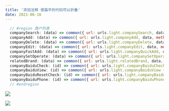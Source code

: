 ```yaml
---
title: '添加注释 使扁平的代码可以折叠'
date: 2021-06-16
---   
```

```javascript
  // #region 商户列表
  companySearch: (data) => common({ url: urls.light.companySearch, data, method: 'post' }),
  companyAdd: (data) => common({ url: urls.light.companyAdd, data, method: 'post' }),
  companyDelete: (data) => common({ url: urls.light.companyDelete, data, method: 'post' }),
  companyEdit: (data) => common({ url: urls.light.companyEdit, data, method: 'post' }),
  companyFastAdd: (data) => common({ url: urls.light.companyQuickAdd, data, method: 'post' }),
  companySetOperate: (data) => common({ url: urls.light.companySetOperate, data, method: 'post' }),
  relatedBrand: (data) => common({ url: urls.light.relatedBrand, data, method: 'post' }),
  companyBaiduCheck: (id) => common({ url: urls.light.companyBaiduCheck + id, data: {}, method: 'post' }),
  companyBaiduView: (id) => common({ url: urls.light.companyBaiduView + id, data: {}, method: 'post' }),
  companyBaiduResetCheck: (id) => common({ url: urls.light.companyBaiduResetCheck + id, data: {}, method: 'post' }),
  companyBaiduPhone: (id) => common({ url: urls.light.companyBaiduPhone + id, data: {}, method: 'post' }),
  // #endregion
```

![](https://img-blog.csdnimg.cn/20210616104347556.png?x-oss-processimage/watermark,type_ZmFuZ3poZW5naGVpdGk,shadow_10,text_aHR0cHM6Ly9ibG9nLmNzZG4ubmV0L3h1dG9uZ2Jhbw,size_16,color_FFFFFF,t_70)

![](https://img-blog.csdnimg.cn/20210616104415667.png)